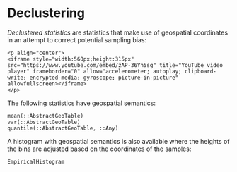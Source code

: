 # Declustering

*Declustered statistics* are statistics that make use of geospatial
coordinates in an attempt to correct potential sampling bias:

```@raw html
<p align="center">
<iframe style="width:560px;height:315px" src="https://www.youtube.com/embed/zAP-36Yh5sg" title="YouTube video player" frameborder="0" allow="accelerometer; autoplay; clipboard-write; encrypted-media; gyroscope; picture-in-picture" allowfullscreen></iframe>
</p>
```

The following statistics have geospatial semantics:

```@docs
mean(::AbstractGeoTable)
var(::AbstractGeoTable)
quantile(::AbstractGeoTable, ::Any)
```

A histogram with geospatial semantics is also available where the heights
of the bins are adjusted based on the coordinates of the samples:

```@docs
EmpiricalHistogram
```